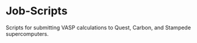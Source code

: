 # Job-Scripts
Scripts for submitting VASP calculations to Quest, Carbon, and Stampede supercomputers.
